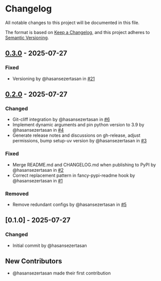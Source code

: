 # Changelog

All notable changes to this project will be documented in this file.

The format is based on [Keep a Changelog](https://keepachangelog.com/en/1.0.0/),
and this project adheres to [Semantic Versioning](https://semver.org/spec/v2.0.0.html).

<!-- changelog-start -->

## [0.3.0] - 2025-07-27

### Fixed

- Versioning by @hasansezertasan in [#21](https://github.com/hasansezertasan/micoo/pull/21)

## [0.2.0] - 2025-07-27

### Changed

- Git-cliff integration by @hasansezertasan in [#6](https://github.com/hasansezertasan/micoo/pull/6)
- Implement dynamic arguments and pin python version to 3.9 by @hasansezertasan in [#4](https://github.com/hasansezertasan/micoo/pull/4)
- Generate release notes and discussions on gh-release, adjust permissions, bump setup-uv version by @hasansezertasan in [#3](https://github.com/hasansezertasan/micoo/pull/3)

### Fixed

- Merge README.md and CHANGELOG.md when publishing to PyPI by @hasansezertasan in [#2](https://github.com/hasansezertasan/micoo/pull/2)
- Correct replacement pattern in fancy-pypi-readme hook by @hasansezertasan in [#1](https://github.com/hasansezertasan/micoo/pull/1)

### Removed

- Remove redundant configs by @hasansezertasan in [#5](https://github.com/hasansezertasan/micoo/pull/5)

## [0.1.0] - 2025-07-27

### Changed

- Initial commit by @hasansezertasan

## New Contributors

- @hasansezertasan made their first contribution

<!-- refs -->
[0.3.0]: https://github.com/hasansezertasan/micoo/compare/0.2.0..0.3.0
[0.2.0]: https://github.com/hasansezertasan/micoo/compare/0.1.0..0.2.0

<!-- changelog-end -->
